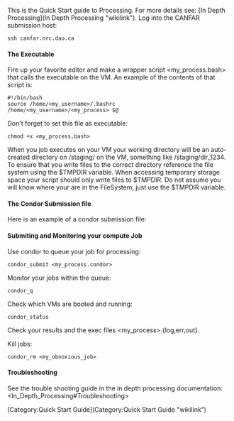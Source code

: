 This is the Quick Start guide to Processing. For more details see: [In Depth Processing](In Depth Processing "wikilink"). Log into the CANFAR submission host:

    ssh canfar.nrc.dao.ca

#### The Executable

Fire up your favorite editor and make a wrapper script <my_process.bash> that calls the executable on the VM. An example of the contents of that script is:

    #!/bin/bash
    source /home/<my_username>/.bashrc
    /home/<my_username>/<my_process> $@

Don't forget to set this file as executable:

    chmod +x <my_process.bash>

When you job executes on your VM your working directory will be an auto-created directory on /staging/ on the VM, something like /staging/dir\_1234. To ensure that you write files to the correct directory reference the file system using the \$TMPDIR variable. When accessing temporary storage space your script should only write files to \$TMPDIR. Do not assume you will know where your are in the FileSystem, just use the \$TMPDIR variable.

#### The Condor Submission file

Here is an example of a condor submission file:

#### Submiting and Monitoring your compute Job

Use condor to queue your job for processing:

    condor_submit <my_process.condor>

Monitor your jobs within the queue:

    condor_q

Check which VMs are booted and running:

    condor_status

Check your results and the exec files <my_process>.{log,err,out}.

Kill jobs:

    condor_rm <my_obnoxious_job>

#### Troubleshooting

See the trouble shooting guide in the in depth processing documentation: <In_Depth_Processing#Troubleshooting>

[Category:Quick Start Guide](Category:Quick Start Guide "wikilink")
